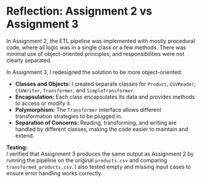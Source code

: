 # Reflection: Assignment 2 vs Assignment 3

In Assignment 2, the ETL pipeline was implemented with mostly procedural code, where all logic was in a single class or a few methods. There was minimal use of object-oriented principles, and responsibilities were not clearly separated.

In Assignment 3, I redesigned the solution to be more object-oriented:

- **Classes and Objects:** I created separate classes for `Product`, `CSVReader`, `CSVWriter`, `Transformer`, and `SimpleTransformer`.
- **Encapsulation:** Each class encapsulates its data and provides methods to access or modify it.
- **Polymorphism:** The `Transformer` interface allows different transformation strategies to be plugged in.
- **Separation of Concerns:** Reading, transforming, and writing are handled by different classes, making the code easier to maintain and extend.

**Testing:**  
I verified that Assignment 3 produces the same output as Assignment 2 by running the pipeline on the original `products.csv` and comparing `transformed_products.csv`. I also tested empty and missing input cases to ensure error handling works correctly.

